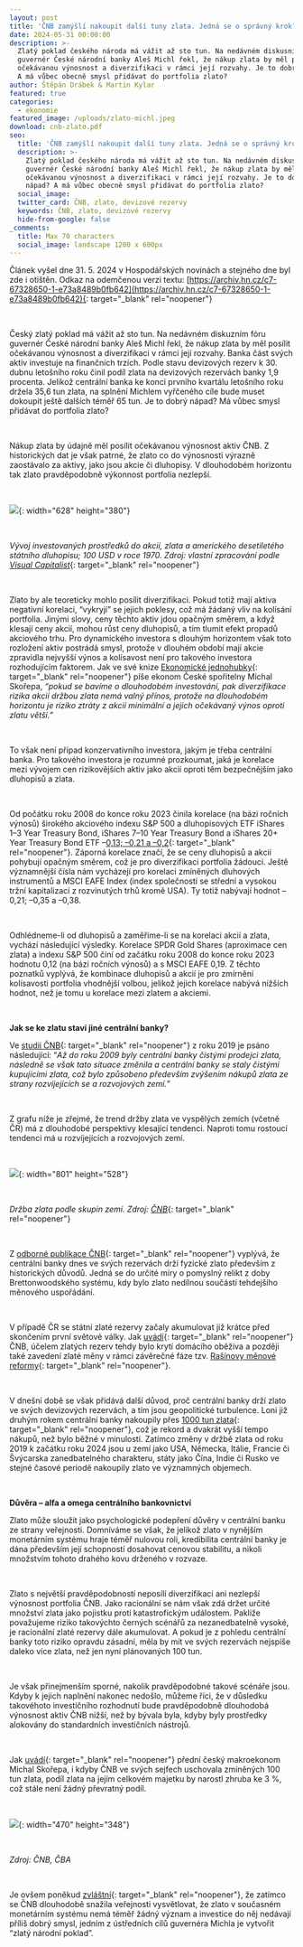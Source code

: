 ```yaml
---
layout: post
title: 'ČNB zamýšlí nakoupit další tuny zlata. Jedná se o správný krok? '
date: 2024-05-31 00:00:00
description: >-
  Zlatý poklad českého národa má vážit až sto tun. Na nedávném diskusním fóru
  guvernér České národní banky Aleš Michl řekl, že nákup zlata by měl posílit
  očekávanou výnosnost a diverzifikaci v rámci její rozvahy. Je to dobrý nápad?
  A má vůbec obecně smysl přidávat do portfolia zlato?
author: Štěpán Drábek & Martin Kylar
featured: true
categories:
  - ekonomie
featured_image: /uploads/zlato-michl.jpeg
download: cnb-zlato.pdf
seo:
  title: 'ČNB zamýšlí nakoupit další tuny zlata. Jedná se o správný krok? '
  description: >-
    Zlatý poklad českého národa má vážit až sto tun. Na nedávném diskusním fóru
    guvernér České národní banky Aleš Michl řekl, že nákup zlata by měl posílit
    očekávanou výnosnost a diverzifikaci v rámci její rozvahy. Je to dobrý
    nápad? A má vůbec obecně smysl přidávat do portfolia zlato?
  social_image:
  twitter_card: ČNB, zlato, devizové rezervy
  keywords: ČNB, zlato, devizové rezervy
  hide-from-google: false
_comments:
  title: Max 70 characters
  social_image: landscape 1200 x 600px
---
```

Článek vyšel dne 31. 5. 2024 v Hospodářských novinách a stejného dne byl zde i otištěn. Odkaz na odemčenou verzi textu: [https://archiv.hn.cz/c7-67328650-1-e73a8489b0fb642](https://archiv.hn.cz/c7-67328650-1-e73a8489b0fb642){: target="_blank" rel="noopener"}

&nbsp;

Český zlatý poklad má vážit až sto tun. Na nedávném diskuzním fóru guvernér České národní banky Aleš Michl řekl, že nákup zlata by měl posílit očekávanou výnosnost a diverzifikaci v rámci její rozvahy. Banka část svých aktiv investuje na finančních trzích. Podle stavu devizových rezerv k 30. dubnu letošního roku činil podíl zlata na devizových rezervách banky 1,9 procenta. Jelikož centrální banka ke konci prvního kvartálu letošního roku držela 35,6 tun zlata, na splnění Michlem vyřčeného cíle bude muset dokoupit ještě dalších téměř 65 tun. Je to dobrý nápad? Má vůbec smysl přidávat do portfolia zlato?

&nbsp;

Nákup zlata by údajně měl posílit očekávanou výnosnost aktiv ČNB. Z historických dat je však patrné, že zlato co do výnosnosti výrazně zaostávalo za aktivy, jako jsou akcie či dluhopisy. V dlouhodobém horizontu tak zlato pravděpodobně výkonnost portfolia nezlepší.

&nbsp;

![](/uploads/vynos-zlato-akcie-dluhopisy-1.png){: width="628" height="380"}

&nbsp;

*Vývoj investovaných prostředků do akcií, zlata a amerického desetiletého státního dluhopisu; 100 USD v roce 1970. Zdroj: vlastní zpracování podle* [*Visual Capitalist*](https://www.visualcapitalist.com/growth-of-100-by-asset-class-1970-2023/#google_vignette){: target="_blank" rel="noopener"}

&nbsp;

Zlato by ale teoreticky mohlo posílit diverzifikaci. Pokud totiž mají aktiva negativní korelaci, “vykryjí” se jejich poklesy, což má žádaný vliv na kolísání portfolia. Jinými slovy, ceny těchto aktiv jdou opačným směrem, a když klesají ceny akcií, mohou růst ceny dluhopisů, a tím tlumit efekt propadů akciového trhu. Pro dynamického investora s dlouhým horizontem však toto rozložení aktiv postrádá smysl, protože v dlouhém období mají akcie zpravidla nejvyšší výnos a kolísavost není pro takového investora rozhodujícím faktorem. Jak ve své knize [Ekonomické jednohubky](https://www.grada.cz/ekonomicke-jednohubky-13499/){: target="_blank" rel="noopener"} píše ekonom České spořitelny Michal Skořepa, *“pokud se bavíme o dlouhodobém investování, pak diverzifikace rizika akcií držbou zlata nemá valný přínos, protože na dlouhodobém horizontu je riziko ztráty z akcií minimální a jejich očekávaný výnos oproti zlatu větší.”*

&nbsp;

To však není případ konzervativního investora, jakým je třeba centrální banka. Pro takového investora je rozumné prozkoumat, jaká je korelace mezi vývojem cen rizikovějších aktiv jako akcií oproti těm bezpečnějším jako dluhopisů a zlata.

&nbsp;

Od počátku roku 2008 do konce roku 2023 činila korelace (na bázi ročních výnosů) širokého akciového indexu S&P 500 a dluhopisových ETF iShares 1–3 Year Treasury Bond, iShares 7–10 Year Treasury Bond a iShares 20+ Year Treasury Bond ETF –[0,13; –0,21 a –0,2](https://www.portfoliovisualizer.com/asset-class-correlations){: target="_blank" rel="noopener"}. Záporná korelace značí, že se ceny dluhopisů a akcií pohybují opačným směrem, což je pro diverzifikaci portfolia žádoucí. Ještě významnější čísla nám vycházejí pro korelaci zmíněných dluhových instrumentů a MSCI EAFE Index (index společností se střední a vysokou tržní kapitalizací z rozvinutých trhů kromě USA). Ty totiž nabývají hodnot –0,21; –0,35 a –0,38.

&nbsp;

Odhlédneme-li od dluhopisů a zaměříme-li se na korelaci akcií a zlata, vychází následující výsledky. Korelace SPDR Gold Shares (aproximace cen zlata) a indexu S&P 500 činí od začátku roku 2008 do konce roku 2023 hodnotu 0,12 (na bázi ročních výnosů) a s MSCI EAFE 0,19. Z těchto poznatků vyplývá, že kombinace dluhopisů a akcií je pro zmírnění kolísavosti portfolia vhodnější volbou, jelikož jejich korelace nabývá nižších hodnot, než je tomu u korelace mezi zlatem a akciemi.

&nbsp;

**Jak se ke zlatu staví jiné centrální banky?**

Ve [studii ČNB](https://www.cnb.cz/export/sites/cnb/cs/ekonomicky-vyzkum/.galleries/vyzkum_publikace/rpn/download/rpn_1_2019_cz.pdf){: target="_blank" rel="noopener"} z roku 2019 je psáno následující: “*Až do roku 2009 byly centrální banky čistými prodejci zlata, následně se však tato situace změnila a centrální banky se staly čistými kupujícími zlata, což bylo způsobeno především zvýšením nákupů zlata ze strany rozvíjejících se a rozvojových zemí.*”

&nbsp;

Z grafu níže je zřejmé, že trend držby zlata ve vyspělých zemích (včetně ČR) má z dlouhodobé perspektivy klesající tendenci. Naproti tomu rostoucí tendenci má u rozvíjejících a rozvojových zemí.

&nbsp;

![](/uploads/drzba-zlata-1.png){: width="801" height="528"}

&nbsp;

*Držba zlata podle skupin zemí. Zdroj:* [*ČNB*](https://www.cnb.cz/export/sites/cnb/cs/ekonomicky-vyzkum/.galleries/vyzkum_publikace/rpn/download/rpn_1_2019_cz.pdf){: target="_blank" rel="noopener"}

&nbsp;

Z [odborné publikace ČNB](https://www.cnb.cz/export/sites/cnb/cs/ekonomicky-vyzkum/.galleries/vyzkum_publikace/rpn/download/rpn_1_2019_cz.pdf){: target="_blank" rel="noopener"} vyplývá, že centrální banky dnes ve svých rezervách drží fyzické zlato především z historických důvodů. Jedná se do určité míry o pomyslný relikt z doby Brettonwoodského systému, kdy bylo zlato nedílnou součástí tehdejšího měnového uspořádání.

&nbsp;

V případě ČR se státní zlaté rezervy začaly akumulovat již krátce před skončením první světové války. Jak [uvádí](https://www.cnb.cz/cs/casto-kladene-dotazy/Otazky-a-odpovedi-k-tematu-zlata-jako-soucasti-devizovych-rezerv-CNB/){: target="_blank" rel="noopener"} ČNB, účelem zlatých rezerv tehdy bylo krytí domácího oběživa a později také zavedení zlaté měny v rámci závěrečné fáze tzv. [Rašínovy měnové reformy](https://www.historie.cnb.cz/cs/menova_politika/1_vznik_a_stabilizace_samostatne_ceskoslovenske_meny/rasinova_menova_reforma.html){: target="_blank" rel="noopener"}.

&nbsp;

V dnešní době se však přidává další důvod, proč centrální banky drží zlato ve svých devizových rezervách, a tím jsou geopolitické turbulence. Loni již druhým rokem centrální banky nakoupily přes [1000 tun zlata](https://ekonom.cz/c1-67314590-zlato-je-na-rekordu-presto-se-v-nejiste-dobe-valek-ceka-rust){: target="_blank" rel="noopener"}, což je rekord a dvakrát vyšší tempo nákupů, než bylo běžné v minulosti. Zatímco změny v držbě zlata od roku 2019 k začátku roku 2024 jsou u zemí jako USA, Německa, Itálie, Francie či Švýcarska zanedbatelného charakteru, státy jako Čína, Indie či Rusko ve stejné časové periodě nakoupily zlato ve významných objemech.

&nbsp;

**Důvěra – alfa a omega centrálního bankovnictví**

Zlato může sloužit jako psychologické podepření důvěry v centrální banku ze strany veřejnosti. Domníváme se však, že jelikož zlato v nynějším monetárním systému hraje téměř nulovou roli, kredibilita centrální banky je dána především její schopností dosahovat cenovou stabilitu, a nikoli množstvím tohoto drahého kovu drženého v rozvaze.

&nbsp;

Zlato s největší pravděpodobností neposílí diverzifikaci ani nezlepší výnosnost portfolia ČNB. Jako racionální se nám však zdá držet určité množství zlata jako pojistku proti katastrofickým událostem. Pakliže považujeme riziko takovýchto černých scénářů za nezanedbatelně vysoké, je racionální zlaté rezervy dále akumulovat. A pokud je z pohledu centrální banky toto riziko opravdu zásadní, měla by mít ve svých rezervách nejspíše daleko více zlata, než jen nyní plánovaných 100 tun.

&nbsp;

Je však přinejmenším sporné, nakolik pravděpodobné takové scénáře jsou. Kdyby k jejich naplnění nakonec nedošlo, můžeme říci, že v důsledku takovéhoto investičního rozhodnutí bude pravděpodobně dlouhodobá výnosnost aktiv ČNB nižší, než by bývala byla, kdyby byly prostředky alokovány do standardních investičních nástrojů.

&nbsp;

Jak [uvádí](https://www.grada.cz/ekonomicke-jednohubky-13499/){: target="_blank" rel="noopener"} přední český makroekonom Michal Skořepa, i kdyby ČNB ve svých sejfech uschovala zmíněných 100 tun zlata, podíl zlata na jejím celkovém majetku by narostl zhruba ke 3 %, což stále není žádný převratný podíl.

&nbsp;

![](/uploads/zlato-u-cnb-1.png){: width="470" height="348"}

&nbsp;

*Zdroj: ČNB, ČBA*

&nbsp;

Je ovšem poněkud [zvláštní](https://libinst.cz/wp-content/uploads/2023/05/cnb_drabek_v11.pdf){: target="_blank" rel="noopener"}, že zatímco se ČNB dlouhodobě snažila veřejnosti vysvětlovat, že zlato v současném monetárním systému nemá téměř žádný význam a investice do něj nedávají příliš dobrý smysl, jedním z ústředních cílů guvernéra Michla je vytvořit “zlatý národní poklad”.

&nbsp;